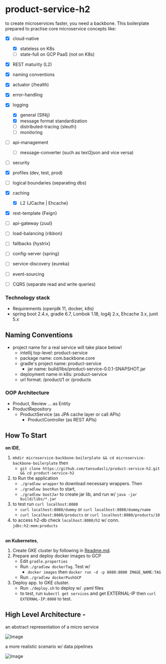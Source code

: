# product-service-h2

to create microservices faster, you need a backbone. This boilerplate prepared to practise core microservice concepts like: 

- [x] cloud-native
    - [x] stateless on K8s
    - [ ] state-full on GCP PaaS (not on K8s)
- [x] REST maturity (L2)
- [x] naming conventions
- [x] actuator (/health)
- [x] error-handling
- [x] logging
    - [x] general {Slf4j}
    - [x] message format standardization
    - [ ] distributed-tracing {sleuth}
    - [ ] monitoring
- [ ] api-management
    - [ ] message-converter (such as text2json and vice versa)
- [ ] security
- [x] profiles (dev, test, prod)
- [ ] logical boundaries (separating dbs)
- [x] caching
    - [x] L2 {JCache | Ehcache}
- [x] rest-template {Feign}
- [ ] api-gateway {zuul}
- [ ] load-balancing {ribbon}
- [ ] fallbacks {hystrix}
- [ ] config-server {spring}
- [ ] service-discovery {eureka}
- [ ] event-sourcing
- [ ] CQRS (separate read and write queries)


### Technology stack

- Requirements (openjdk 11, docker, k8s)
- spring boot 2.4.x, gradle 6.7, Lombok 1.18, log4j 2.x, Ehcache 3.x, junit 5.x


## Naming Conventions

- project name for a real service will take place below!
    - intellij top-level: product-service
    - package name: com.backbone.core
    - gradle's project name: product-service
        - jar name: build/libs/product-service-0.0.1-SNAPSHOT.jar
    - deployment name in k8s: product-service
    - url format: /product/1 or /products
    
### OOP Architecture

- Product, Review ... as Entity
- ProductRepository
    - ProductService (as JPA cache layer or call APIs)
        - ProductController (as REST APIs)

## How To Start

**on IDE**, 

1. `mkdir microservice-backbone-boilerplate && cd microservice-backbone-boilerplate` then
    - `git clone https://github.com/tansudasli/product-service-h2.git && cd product-service-h2`
2. to Run the application <br>
   * `./gradlew wrapper` to download necessary wrappers. Then
   * `./gradlew bootRun` to start,
   * `./gradlew bootJar` to create jar lib, and run w/ `java -jar build/libs/*.jar`
3. to test run `curl localhost:8080`
   * `curl localhost:8080/dummy` or `curl localhost:8080/dummy/name`
   * `curl localhost:8080/products` or `curl localhost:8080/products/10`
4. to access h2-db check `localhost:8080/h2`  w/ conn. `jdbc:h2:mem:products`

<br>**on Kubernetes**,

1. Create GKE cluster by following in [Readme.md](https://github.com/microservice-backbone-boilerplate/infrastructure-core).
2. Prepare and deploy docker images to GCP
    - Edit `gradle.properties`
    - Run `./gradlew dockerTag`. Test w/ 
       - `docker images` then `docker run -d -p 8080:8080 IMAGE_NAME:TAG`
    - Run `./gradlew dockerPushGCP`
3. Deploy app. to GKE cluster.
    - Run `./deploy.sh` to deploy w/ .yaml files
    - to test, run `kubectl get services` and get EXTERNAL-IP then `curl EXTERNAL-IP:8080` to test.


## High Level Architecture - 

an abstract representation of a micro service

![Image](doc/microservice-highlevel-architecture.png)

a more realistic scenario w/ data pipelines

![Image](doc/microservice-architecture-in-detail.png)




